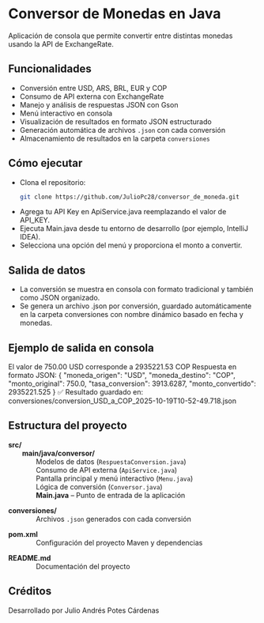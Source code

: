 # Conversor de Monedas en Java

Aplicación de consola que permite convertir entre distintas monedas usando la API de ExchangeRate.

## Funcionalidades
- Conversión entre USD, ARS, BRL, EUR y COP
- Consumo de API externa con ExchangeRate
- Manejo y análisis de respuestas JSON con Gson
- Menú interactivo en consola
- Visualización de resultados en formato JSON estructurado
- Generación automática de archivos `.json` con cada conversión
- Almacenamiento de resultados en la carpeta `conversiones`

## Cómo ejecutar
- Clona el repositorio:
   ```bash
   git clone https://github.com/JulioPc28/conversor_de_moneda.git
- Agrega tu API Key en ApiService.java reemplazando el valor de API_KEY.
- Ejecuta Main.java desde tu entorno de desarrollo (por ejemplo, IntelliJ IDEA).
- Selecciona una opción del menú y proporciona el monto a convertir.

## Salida de datos
- La conversión se muestra en consola con formato tradicional y también como JSON organizado.
- Se genera un archivo .json por conversión, guardado automáticamente en la carpeta conversiones con nombre dinámico basado en fecha y monedas.


## Ejemplo de salida en consola
El valor de 750.00 USD corresponde a 2935221.53 COP
Respuesta en formato JSON:
{
  "moneda_origen": "USD",
  "moneda_destino": "COP",
  "monto_original": 750.0,
  "tasa_conversion": 3913.6287,
  "monto_convertido": 2935221.525
}
✅ Resultado guardado en: conversiones/conversion_USD_a_COP_2025-10-19T10-52-49.718.json

## Estructura del proyecto

**src/**  
  **main/java/conversor/**  
    Modelos de datos (`RespuestaConversion.java`)  
    Consumo de API externa (`ApiService.java`)  
    Pantalla principal y menú interactivo (`Menu.java`)  
    Lógica de conversión (`Conversor.java`)  
    **Main.java** – Punto de entrada de la aplicación  

  

**conversiones/**  
    Archivos `.json` generados con cada conversión  

**pom.xml**  
    Configuración del proyecto Maven y dependencias  

**README.md**  
    Documentación del proyecto



## Créditos
Desarrollado por Julio Andrés Potes Cárdenas

